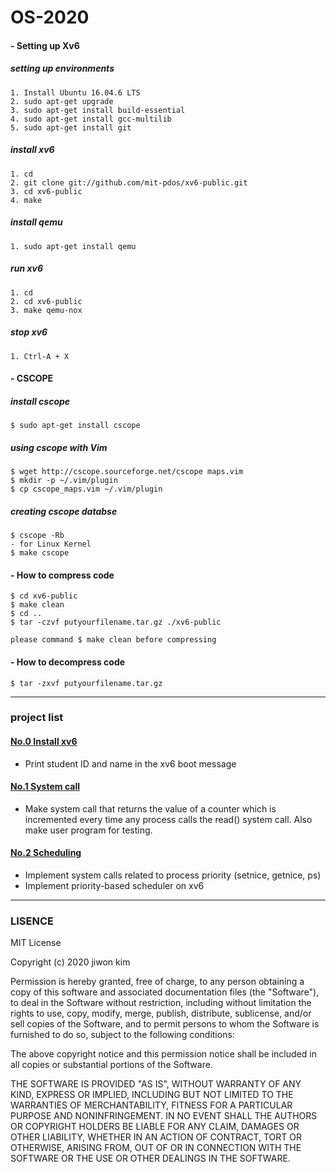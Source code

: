 # OS-2020

#### - Setting up Xv6

##### setting up environments
    1. Install Ubuntu 16.04.6 LTS
    2. sudo apt-get upgrade
    3. sudo apt-get install build-essential
    4. sudo apt-get install gcc-multilib
    5. sudo apt-get install git
    
##### install xv6
    1. cd
    2. git clone git://github.com/mit-pdos/xv6-public.git
    3. cd xv6-public
    4. make
    
##### install qemu 
    1. sudo apt-get install qemu
    
##### run xv6
    1. cd
    2. cd xv6-public
    3. make qemu-nox
    
##### stop xv6
    1. Ctrl-A + X
   
#### - CSCOPE

##### install cscope
    $ sudo apt-get install cscope
    
##### using cscope with Vim
    $ wget http://cscope.sourceforge.net/cscope maps.vim
    $ mkdir -p ~/.vim/plugin
    $ cp cscope_maps.vim ~/.vim/plugin
    
##### creating cscope databse
    $ cscope -Rb
    - for Linux Kernel
    $ make cscope

#### - How to compress code
    
    $ cd xv6-public
    $ make clean
    $ cd ..
    $ tar -czvf putyourfilename.tar.gz ./xv6-public
    
    please command $ make clean before compressing
    

#### - How to decompress code

    $ tar -zxvf putyourfilename.tar.gz
    
  
--- 
### project list   
#### [No.0 Install xv6](https://github.com/ji-one/OS-2020/tree/master/project%20%230)   
- Print student ID and name in the xv6 boot message
  
#### [No.1 System call](https://github.com/ji-one/OS-2020/tree/master/project%20%231)  
- Make system call that returns the value of a counter which is incremented every time any process calls the read() system call. Also make user program for testing.
  
#### [No.2 Scheduling](https://github.com/ji-one/OS-2020/tree/master/project%20%232)  
- Implement system calls related to process priority (setnice, getnice, ps)
- Implement priority-based scheduler on xv6  


---
### LISENCE  
MIT License

Copyright (c) 2020 jiwon kim

Permission is hereby granted, free of charge, to any person obtaining a copy
of this software and associated documentation files (the "Software"), to deal
in the Software without restriction, including without limitation the rights
to use, copy, modify, merge, publish, distribute, sublicense, and/or sell
copies of the Software, and to permit persons to whom the Software is
furnished to do so, subject to the following conditions:

The above copyright notice and this permission notice shall be included in all
copies or substantial portions of the Software.

THE SOFTWARE IS PROVIDED "AS IS", WITHOUT WARRANTY OF ANY KIND, EXPRESS OR
IMPLIED, INCLUDING BUT NOT LIMITED TO THE WARRANTIES OF MERCHANTABILITY,
FITNESS FOR A PARTICULAR PURPOSE AND NONINFRINGEMENT. IN NO EVENT SHALL THE
AUTHORS OR COPYRIGHT HOLDERS BE LIABLE FOR ANY CLAIM, DAMAGES OR OTHER
LIABILITY, WHETHER IN AN ACTION OF CONTRACT, TORT OR OTHERWISE, ARISING FROM,
OUT OF OR IN CONNECTION WITH THE SOFTWARE OR THE USE OR OTHER DEALINGS IN THE
SOFTWARE.

